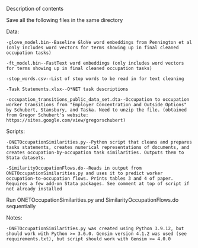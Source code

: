 Description of contents

Save all the following files in the same directory

Data:
	
	-glove_model.bin--Baseline GloVe word embeddings from Pennington et al (only includes word vectors for terms showing up in final cleaned occupation tasks) 
	
	-ft_model.bin--FastText word embeddings (only includes word vectors for terms showing up in final cleaned occupation tasks) 
	
	-stop_words.csv--List of stop words to be read in for text cleaning
	
	-Task Statements.xlsx--O*NET task descriptions
	
	-occupation_transitions_public_data_set.dta--Occupation to occupation worker transitions from "Employer Concentration and Outside Options" by Schubert, Stansbury, and Taska. Need to unzip the file. (obtained from Gregor Schubert's website: https://sites.google.com/view/gregorschubert) 

Scripts:
	
	-ONETOccupationSimilarities.py--Python script that cleans and prepares tasks statements, creates numerical representations of documents, and creates occupation-by-occupation task similarities. Outputs them to Stata datasets. 

	-SimilarityOccupationFlows.do--Reads in output from ONETOccupationSimilarities.py and uses it to predict worker occupation-to-occupation flows. Prints tables 3 and 4 of paper. Requires a few add-on Stata packages. See comment at top of script if not already installed
	
Run ONETOccupationSimilarities.py and SimilarityOccupationFlows.do sequentially 

Notes: 
	
	-ONETOccupationSimilarities.py was created using Python 3.9.12, but should work with Python >= 3.6.0. Gensim version 4.1.2 was used (see requirements.txt), but script should work with Gensim >= 4.0.0 
